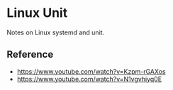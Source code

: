 # Linux Unit

Notes on Linux systemd and unit.

## Reference

- https://www.youtube.com/watch?v=Kzpm-rGAXos
- https://www.youtube.com/watch?v=N1vgvhiyq0E
